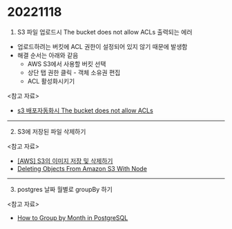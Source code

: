 # 20221118

1. S3 파일 업로드시 The bucket does not allow ACLs 출력되는 에러

- 업로드하려는 버킷에 ACL 권한이 설정되어 있지 않기 때문에 발생함
- 해결 순서는 아래와 같음
  - AWS S3에서 사용할 버킷 선택
  - 상단 탭 권한 클릭 - 객체 소유권 편집
  - ACL 활성화시키기

<참고 자료>

- [s3 배포자동화시 The bucket does not allow ACLs](https://velog.io/@developerjhp/s3-%EB%B0%B0%ED%8F%AC%EC%9E%90%EB%8F%99%ED%99%94%EC%8B%9C-The-bucket-does-not-allow-ACLs)

---

2. S3에 저장된 파일 삭제하기

<참고 자료>

- [[AWS] S3의 이미지 저장 및 삭제하기](https://velog.io/@wngud4950/AWS-S3%EB%A1%9C-%EC%9D%B4%EB%AF%B8%EC%A7%80-%EC%A0%80%EC%9E%A5-%EB%B0%8F-%EC%82%AD%EC%A0%9C%ED%95%98%EA%B8%B0)
- [Deleting Objects From Amazon S3 With Node](https://alexanderpaterson.com/posts/deleting-objects-from-amazon-s3-with-node)

---

3. postgres 날짜 월별로 groupBy 하기

<참고 자료>

- [How to Group by Month in PostgreSQL](https://learnsql.com/cookbook/how-to-group-by-month-in-postgresql/)
